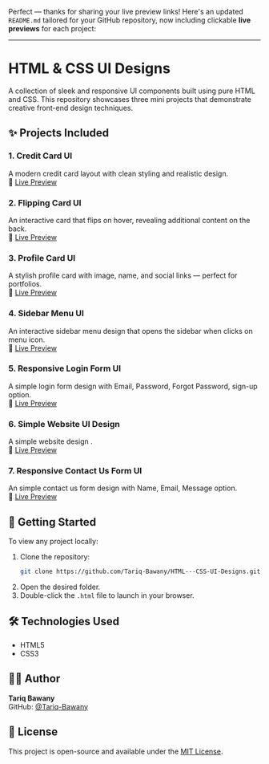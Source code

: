 Perfect — thanks for sharing your live preview links! Here's an updated `README.md` tailored for your GitHub repository, now including clickable **live previews** for each project:

---


# HTML & CSS UI Designs

A collection of sleek and responsive UI components built using pure HTML and CSS. This repository showcases three mini projects that demonstrate creative front-end design techniques.

## ✨ Projects Included

### 1. Credit Card UI  
A modern credit card layout with clean styling and realistic design.  
🔗 [Live Preview](https://tariq-bawany.github.io/HTML---CSS-UI-Designs/Credit%20Card%20Ui%20Design/index.html)

### 2. Flipping Card UI  
An interactive card that flips on hover, revealing additional content on the back.  
🔗 [Live Preview](https://tariq-bawany.github.io/HTML---CSS-UI-Designs/Flipping%20Card%20Ui%20Design/index.html)

### 3. Profile Card UI  
A stylish profile card with image, name, and social links — perfect for portfolios.  
🔗 [Live Preview](https://tariq-bawany.github.io/HTML---CSS-UI-Designs/Profile%20Card%20Ui%20Design/profile_ui_design.html)

### 4. Sidebar Menu UI  
An interactive sidebar menu design that opens the sidebar when clicks on menu icon.    
🔗 [Live Preview](https://tariq-bawany.github.io/HTML---CSS-UI-Designs/Sidebar%20Menu/index.html)

### 5. Responsive Login Form UI  
A simple login form design with Email, Password, Forgot Password, sign-up option.    
🔗 [Live Preview](https://tariq-bawany.github.io/HTML---CSS-UI-Designs/Responsive%20Login%20Form%20UI%20Design/)

### 6. Simple Website UI Design  
A simple website design .    
🔗 [Live Preview](https://tariq-bawany.github.io/HTML---CSS-UI-Designs/Simple%20Website%20UI%20Design/)

### 7. Responsive Contact Us Form UI  
An simple contact us form design with Name, Email, Message option.    
🔗 [Live Preview](https://tariq-bawany.github.io/HTML---CSS-UI-Designs/Responsive%20Contact%20Us%20Form/)

## 🚀 Getting Started

To view any project locally:

1. Clone the repository:
   ```bash
   git clone https://github.com/Tariq-Bawany/HTML---CSS-UI-Designs.git
   ```
2. Open the desired folder.
3. Double-click the `.html` file to launch in your browser.

## 🛠️ Technologies Used

- HTML5
- CSS3

## 🙋‍♂️ Author

**Tariq Bawany**  
GitHub: [@Tariq-Bawany](https://github.com/Tariq-Bawany)

## 📄 License

This project is open-source and available under the [MIT License](LICENSE).
